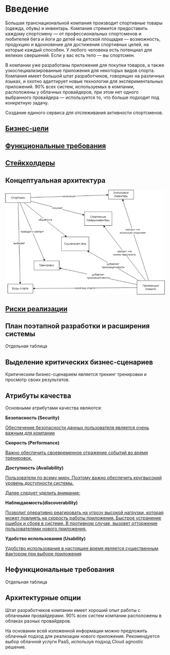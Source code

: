 # Введение

Большая транснациональной компания производит спортивные товары (одежда, обувь) и инвентарь. Компания стремится предоставить каждому спортсмену — от профессиональных спортсменов и любителей бега и йоги до детей на детской площадке — возможность, продукцию и вдохновение для достижения спортивных целей, на которые каждый способен. У любого человека есть потенциал для великих свершений. Если у вас есть тело — вы спортсмен.

В компании уже разработаны приложения для покупки товаров, а также узкоспециализированные приложения для некоторых видов спорта. Компания имеет большой штат разработчиков, говорящих на различных языках, и охотно адаптирует новые технологии для экспериментальных приложений. 90% всех систем, используемых в компании, расположены у облачных провайдеров, при этом нет одного выбранного провайдера — используется то, что больше подходит под конкретную задачу.

Создание единого сервиса для отслеживания активности спортсменов.

## [Бизнес-цели](/docs/business_goals.md)

## [Функциональные требования](/docs/Functional_specification.md)

## [Стейкхолдеры](/docs/stakeholers.md)

## Концептуальная архитектура

[![Сonceptual architecture](/docs/img/conceptual_architecture.png)](/docs/img/conceptual_architecture.png)

## [Риски реализации](/docs/implementation_risks.md)


## План поэтапной разработки и расширения системы

Отдельная таблица

## Выделение критических бизнес-сценариев

Критическим бизнес-сценарием является трекинг тренировки и просмотр своих результатов.

## Атрибуты качества

Основными атрибутами качества являются:

**Безопасность (Security)**

[Обеспечение безопасности данных пользователя является очень важным для компании](about:blank)

**Скорость (Performance)**

[Важно обеспечить своевременное отражение событий во время тренировок.](about:blank)

**Доступность (Availability)**

[Пользователи по всему миру. Поэтому важно обеспечить кругвысокий уровень доступности системы.](about:blank)

  

[Далее следует уделить внимание:](about:blank)

**Наблюдаемость(discoverability)**

[Позволит оперативно реагировать на угрозу высокой нагрузки, которая может повлиять на скорость работы приложения. Быстрое устранение ошибок и сбоев в системе. В противном случае, вызовет отторжение пользователями нового приложения.](about:blank)

**Удобство использования (Usability)**

[Удобство использования в настоящее время является существенным фактором при выборе приложения](about:blank)

## Нефункциональные требования

Отдельная таблица

## Архитектурные опции

Штат разработчиков компании имеет хороший опыт работы с облачными провайдерами. 90% всех систем компании расположены в облаках разных провайдеров.

На основании всей изложенной информации можно предложить облачный подход для реализации нового приложения. Рекомендуется выбор облачной услуги PaaS, используя подход Cloud agnostic решение.
